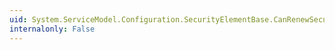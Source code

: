 ```yaml
---
uid: System.ServiceModel.Configuration.SecurityElementBase.CanRenewSecurityContextToken
internalonly: False
---
```

